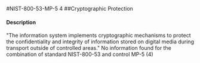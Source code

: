 #NIST-800-53-MP-5 4
##Cryptographic Protection
#### Description
"The information system implements cryptographic mechanisms to protect the confidentiality and integrity of information stored on digital media during transport outside of controlled areas."
No information found for the combination of standard NIST-800-53 and control MP-5 (4)

